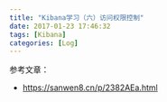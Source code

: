 ```yaml
---
title: "Kibana学习（六）访问权限控制"
date: 2017-01-23 17:46:32
tags: [Kibana]
categories: [Log]
---
```



参考文章：

- https://sanwen8.cn/p/2382AEa.html